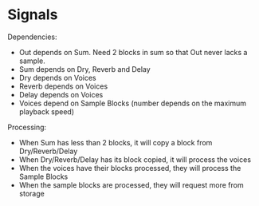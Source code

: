 # Signals

Dependencies:
- Out depends on Sum. Need 2 blocks in sum so that Out never lacks a sample.
- Sum depends on Dry, Reverb and Delay
- Dry depends on Voices
- Reverb depends on Voices
- Delay depends on Voices
- Voices depend on Sample Blocks (number depends on the maximum playback speed)

Processing:
- When Sum has less than 2 blocks, it will copy a block from Dry/Reverb/Delay 
- When Dry/Reverb/Delay has its block copied, it will process the voices
- When the voices have their blocks processed, they will process the Sample Blocks
- When the sample blocks are processed, they will request more from storage